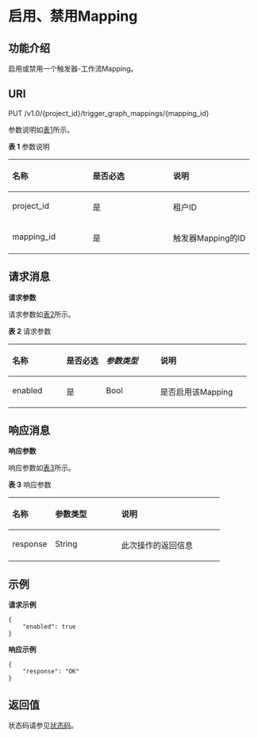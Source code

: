 # 启用、禁用Mapping<a name="ZH-CN_TOPIC_0115410468"></a>

## 功能介绍<a name="section51379511"></a>

启用或禁用一个触发器-工作流Mapping。

## URI<a name="section59762422"></a>

PUT /v1.0/\{project\_id\}/trigger\_graph\_mappings/\{mapping\_id\}

参数说明如[表1](#table13216186)所示。  

**表 1**  参数说明

<a name="table13216186"></a>
<table><thead align="left"><tr id="row19124697"><th class="cellrowborder" valign="top" width="33.33333333333333%" id="mcps1.2.4.1.1"><p id="p5596611"><a name="p5596611"></a><a name="p5596611"></a>名称</p>
</th>
<th class="cellrowborder" valign="top" width="33.33333333333333%" id="mcps1.2.4.1.2"><p id="p50672366"><a name="p50672366"></a><a name="p50672366"></a>是否必选</p>
</th>
<th class="cellrowborder" valign="top" width="33.33333333333333%" id="mcps1.2.4.1.3"><p id="p4085285"><a name="p4085285"></a><a name="p4085285"></a>说明</p>
</th>
</tr>
</thead>
<tbody><tr id="row62472706"><td class="cellrowborder" valign="top" width="33.33333333333333%" headers="mcps1.2.4.1.1 "><p id="p27124415"><a name="p27124415"></a><a name="p27124415"></a>project_id</p>
</td>
<td class="cellrowborder" valign="top" width="33.33333333333333%" headers="mcps1.2.4.1.2 "><p id="p49593988"><a name="p49593988"></a><a name="p49593988"></a>是</p>
</td>
<td class="cellrowborder" valign="top" width="33.33333333333333%" headers="mcps1.2.4.1.3 "><p id="p42387016"><a name="p42387016"></a><a name="p42387016"></a>租户ID</p>
</td>
</tr>
<tr id="row32372117160"><td class="cellrowborder" valign="top" width="33.33333333333333%" headers="mcps1.2.4.1.1 "><p id="p1824089917164"><a name="p1824089917164"></a><a name="p1824089917164"></a>mapping_id</p>
</td>
<td class="cellrowborder" valign="top" width="33.33333333333333%" headers="mcps1.2.4.1.2 "><p id="p111783317164"><a name="p111783317164"></a><a name="p111783317164"></a>是</p>
</td>
<td class="cellrowborder" valign="top" width="33.33333333333333%" headers="mcps1.2.4.1.3 "><p id="p2343568517164"><a name="p2343568517164"></a><a name="p2343568517164"></a>触发器Mapping的ID</p>
</td>
</tr>
</tbody>
</table>

## 请求消息<a name="section990892"></a>

**请求参数**

请求参数如[表2](#table63351959)所示。

**表 2**  请求参数

<a name="table63351959"></a>
<table><thead align="left"><tr id="row15085294"><th class="cellrowborder" valign="top" width="22.72772722727727%" id="mcps1.2.5.1.1"><p id="p13949281"><a name="p13949281"></a><a name="p13949281"></a>名称</p>
</th>
<th class="cellrowborder" valign="top" width="16.66833316668333%" id="mcps1.2.5.1.2"><p id="p56149948"><a name="p56149948"></a><a name="p56149948"></a>是否必选</p>
</th>
<th class="cellrowborder" valign="top" width="22.72772722727727%" id="mcps1.2.5.1.3"><p id="p51851944"><a name="p51851944"></a><a name="p51851944"></a><em id="i64014316"><a name="i64014316"></a><a name="i64014316"></a>参数类型</em></p>
</th>
<th class="cellrowborder" valign="top" width="37.876212378762126%" id="mcps1.2.5.1.4"><p id="p17777075"><a name="p17777075"></a><a name="p17777075"></a>说明</p>
</th>
</tr>
</thead>
<tbody><tr id="row53994596"><td class="cellrowborder" valign="top" width="22.72772722727727%" headers="mcps1.2.5.1.1 "><p id="p41742956163314"><a name="p41742956163314"></a><a name="p41742956163314"></a>enabled</p>
</td>
<td class="cellrowborder" valign="top" width="16.66833316668333%" headers="mcps1.2.5.1.2 "><p id="p25736256163314"><a name="p25736256163314"></a><a name="p25736256163314"></a>是</p>
</td>
<td class="cellrowborder" valign="top" width="22.72772722727727%" headers="mcps1.2.5.1.3 "><p id="p4261985163314"><a name="p4261985163314"></a><a name="p4261985163314"></a>Bool</p>
</td>
<td class="cellrowborder" valign="top" width="37.876212378762126%" headers="mcps1.2.5.1.4 "><p id="p19979367163314"><a name="p19979367163314"></a><a name="p19979367163314"></a>是否启用该Mapping</p>
</td>
</tr>
</tbody>
</table>

## 响应消息<a name="section8918034"></a>

**响应参数**

响应参数如[表3](#table4105182711362)所示。  

**表 3**  响应参数

<a name="table4105182711362"></a>
<table><thead align="left"><tr id="row2176336011362"><th class="cellrowborder" valign="top" width="20.202020202020204%" id="mcps1.2.4.1.1"><p id="p1800170711362"><a name="p1800170711362"></a><a name="p1800170711362"></a>名称</p>
</th>
<th class="cellrowborder" valign="top" width="31.313131313131308%" id="mcps1.2.4.1.2"><p id="p4885216711362"><a name="p4885216711362"></a><a name="p4885216711362"></a>参数类型</p>
</th>
<th class="cellrowborder" valign="top" width="48.484848484848484%" id="mcps1.2.4.1.3"><p id="p6471145111362"><a name="p6471145111362"></a><a name="p6471145111362"></a>说明</p>
</th>
</tr>
</thead>
<tbody><tr id="row713620811362"><td class="cellrowborder" valign="top" width="20.202020202020204%" headers="mcps1.2.4.1.1 "><p id="p4116199811362"><a name="p4116199811362"></a><a name="p4116199811362"></a>response</p>
</td>
<td class="cellrowborder" valign="top" width="31.313131313131308%" headers="mcps1.2.4.1.2 "><p id="p4578751611362"><a name="p4578751611362"></a><a name="p4578751611362"></a>String</p>
</td>
<td class="cellrowborder" valign="top" width="48.484848484848484%" headers="mcps1.2.4.1.3 "><p id="p1780128211362"><a name="p1780128211362"></a><a name="p1780128211362"></a>此次操作的返回信息</p>
</td>
</tr>
</tbody>
</table>

## 示例<a name="section2438183083217"></a>

**请求示例**

```
{
    "enabled": true
}
```

**响应示例**

```
{
    "response": "OK"
}
```

## 返回值<a name="section370272717123"></a>

状态码请参见[状态码](状态码.md)。

